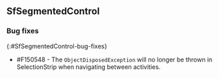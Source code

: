 ## SfSegmentedControl

### Bug fixes
{:#SfSegmentedControl-bug-fixes}

* \#F150548 - The `ObjectDisposedException` will no longer be thrown in SelectionStrip when navigating between activities. 
